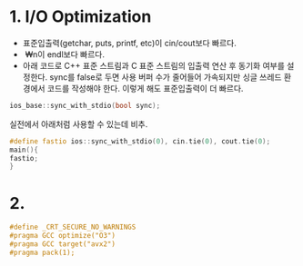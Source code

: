 # 1. I/O Optimization
- 표준입출력(getchar, puts, printf, etc)이 cin/cout보다 빠르다.
-  ₩n이 endl보다 빠르다.
- 아래 코드로 C++ 표준 스트림과 C 표준 스트림의 입출력 연산 후 동기화 여부를 설정한다. 
  sync를 false로 두면 사용 버퍼 수가 줄어들어 가속되지만 싱글 쓰레드 환경에서 코드를 작성해야 한다. 이렇게 해도 표준입출력이 더 빠르다.
```cpp
ios_base::sync_with_stdio(bool sync);
```
실전에서 아래처럼 사용할 수 있는데 비추.
```cpp
#define fastio ios::sync_with_stdio(0), cin.tie(0), cout.tie(0);
main(){
fastio;
}
```
# 2. 

```cpp
#define _CRT_SECURE_NO_WARNINGS
#pragma GCC optimize("O3")
#pragma GCC target("avx2")
#pragma pack(1);
```
